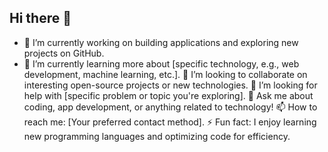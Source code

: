 ## Hi there 👋


- 🔭 I’m currently working on building applications and exploring new projects on GitHub.
- 🌱 I’m currently learning more about [specific technology, e.g., web development, machine learning, etc.].
👯 I’m looking to collaborate on interesting open-source projects or new technologies.
🤔 I’m looking for help with [specific problem or topic you're exploring].
💬 Ask me about coding, app development, or anything related to technology!
📫 How to reach me: [Your preferred contact method].
⚡ Fun fact: I enjoy learning new programming languages and optimizing code for efficiency.

